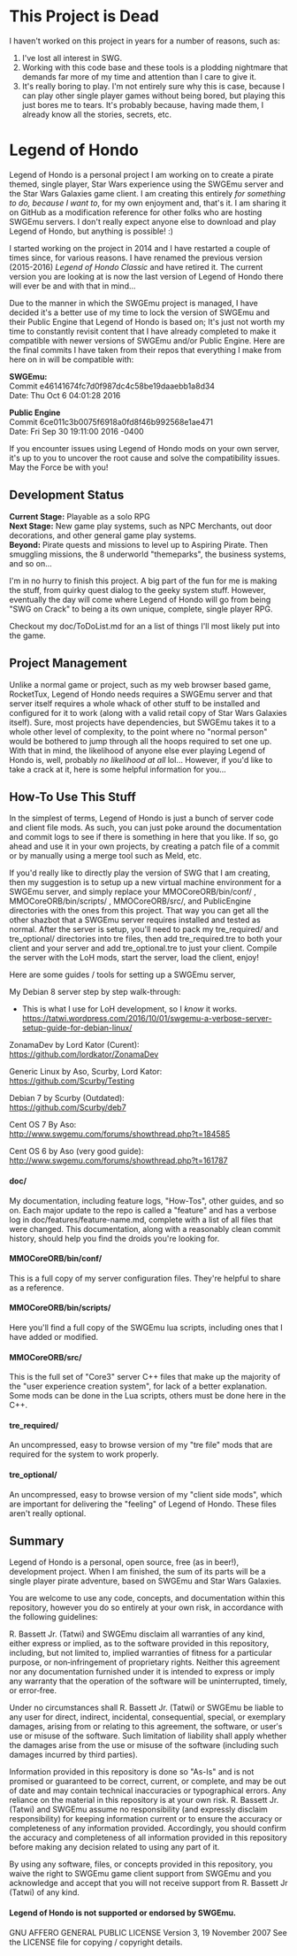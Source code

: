 # This Project is Dead
I haven't worked on this project in years for a number of reasons, such as:  

1. I've lost all interest in SWG.
2. Working with this code base and these tools is a plodding nightmare that demands far more of my time and attention than I care to give it.
3. It's really boring to play. I'm not entirely sure why this is case, because I can play other single player games without being bored, but playing this just bores me to tears. It's probably because, having made them, I already know all the stories, secrets, etc.

# Legend of Hondo

Legend of Hondo is a personal project I am working on to create a pirate themed, single player, Star Wars experience using the SWGEmu server and the Star Wars Galaxies game client. I am creating this entirely *for something to do, because I want to*, for my own enjoyment and, that's it. I am sharing it on GitHub as a modification reference for other folks who are hosting SWGEmu servers. I don't really expect anyone else to download and play Legend of Hondo, but anything is possible! :)

I started working on the project in 2014 and I have restarted a couple of times since, for various reasons. I have renamed the previous version (2015-2016) *Legend of Hondo Classic* and have retired it. The current version you are looking at is now the last version of Legend of Hondo there will ever be and with that in mind... 

Due to the manner in which the SWGEmu project is managed, I have decided it's a better use of my time to lock the version of SWGEmu and their Public Engine that Legend of Hondo is based on; It's just not worth my time to constantly revisit content that I have already completed to make it compatible with newer versions of SWGEmu and/or Public Engine. Here are the final commits I have taken from their repos that everything I make from here on in will be compatible with:

**SWGEmu:**  
Commit e46141674fc7d0f987dc4c58be19daaebb1a8d34  
Date: Thu Oct 6 04:01:28 2016  


**Public Engine**  
Commit 6ce011c3b0075f6918a0fd8f46b992568e1ae471  
Date: Fri Sep 30 19:11:00 2016 -0400  


If you encounter issues using Legend of Hondo mods on your own server, it's up to you to uncover the root cause and solve the compatibility issues. May the Force be with you!


## Development Status
**Current Stage:** Playable as a solo RPG  
**Next Stage:** New game play systems, such as NPC Merchants, out door decorations, and other general game play systems.  
**Beyond:** Pirate quests and missions to level up to Aspiring Pirate. Then smuggling missions, the 8 underworld "themeparks", the business systems, and so on...

I'm in no hurry to finish this project. A big part of the fun for me is making the stuff, from quirky quest dialog to the geeky system stuff. However, eventually the day will come where Legend of Hondo will go from being "SWG on Crack" to being a its own unique, complete, single player RPG.

Checkout my doc/ToDoList.md for an a list of things I'll most likely put into the game. 

## Project Management
Unlike a normal game or project, such as my web browser based game, RocketTux, Legend of Hondo needs requires a SWGEmu server and that server itself requires a whole whack of other stuff to be installed and configured for it to work (along with a valid retail copy of Star Wars Galaxies itself). Sure, most projects have dependencies, but SWGEmu takes it to a whole other level of complexity, to the point where no "normal person" would be bothered to jump through all the hoops required to set one up. With that in mind, the likelihood of anyone else ever playing Legend of Hondo is, well, probably *no likelihood at all* lol... However, if you'd like to take a crack at it, here is some helpful information for you...

## How-To Use This Stuff
In the simplest of terms, Legend of Hondo is just a bunch of server code and client file mods. As such, you can just poke around the documentation and commit logs to see if there is something in here that you like. If so, go ahead and use it in your own projects, by creating a patch file of a commit or by manually using a merge tool such as Meld, etc.

If you'd really like to directly play the version of SWG that I am creating, then my suggestion is to setup up a new virtual machine environment for a SWGEmu server, and simply replace your MMOCoreORB/bin/conf/ , MMOCoreORB/bin/scripts/ , MMOCoreORB/src/, and PublicEngine directories with the ones from this project. That way you can get all the other shazbot that a SWGEmu server requires installed and tested as normal. After the server is setup, you'll need to pack my tre_required/ and tre_optional/ directories into tre files, then add tre_required.tre to both your client and your server and add tre_optional.tre to just your client. Compile the server with the LoH mods, start the server, load the client, enjoy!

Here are some guides / tools for setting up a SWGEmu server,

My Debian 8 server step by step walk-through:  
- This is what I use for LoH development, so I *know* it works.
https://tatwi.wordpress.com/2016/10/01/swgemu-a-verbose-server-setup-guide-for-debian-linux/

ZonamaDev by Lord Kator (Curent):  
https://github.com/lordkator/ZonamaDev

Generic Linux by Aso, Scurby, Lord Kator:  
https://github.com/Scurby/Testing

Debian 7 by Scurby (Outdated):  
https://github.com/Scurby/deb7

Cent OS 7 By Aso:  
http://www.swgemu.com/forums/showthread.php?t=184585

Cent OS 6 by Aso (very good guide):  
http://www.swgemu.com/forums/showthread.php?t=161787


#### doc/
My documentation, including feature logs, "How-Tos", other guides, and so on. Each major update to the repo is called a "feature" and has a verbose log in doc/features/feature-name.md, complete with a list of all files that were changed. This documentation, along with a reasonably clean commit history, should help you find the droids you're looking for.

#### MMOCoreORB/bin/conf/
This is a full copy of my server configuration files. They're helpful to share as a reference.

#### MMOCoreORB/bin/scripts/
Here you'll find a full copy of the SWGEmu lua scripts, including ones that I have added or modified.

#### MMOCoreORB/src/
This is the full set of "Core3" server C++ files that make up the majority of the "user experience creation system", for lack of a better explanation. Some mods can be done in the Lua scripts, others must be done here in the C++.

#### tre_required/
An uncompressed, easy to browse version of my "tre file" mods that are required for the system to work properly.

#### tre_optional/
An uncompressed, easy to browse version of my "client side mods", which are important for delivering the "feeling" of Legend of Hondo. These files aren't really optional. 

## Summary
Legend of Hondo is a personal, open source, free (as in beer!), development project. When I am finished, the sum of its parts will be a single player pirate adventure, based on SWGEmu and Star Wars Galaxies.

You are welcome to use any code, concepts, and documentation within this repository, however you do so entirely at your own risk, in accordance with the following guidelines:

R. Bassett Jr. (Tatwi) and SWGEmu disclaim all warranties of any kind, either express or implied, as to the software provided in this repository, including, but not limited to, implied warranties of fitness for a particular purpose, or non‐infringement of proprietary rights. Neither this agreement nor any documentation furnished under it is intended to express or imply any warranty that the operation of the software will be uninterrupted, timely, or error‐free.

Under no circumstances shall R. Bassett Jr. (Tatwi) or SWGEmu be liable to any user for direct, indirect, incidental, consequential, special, or exemplary damages, arising from or relating to this agreement, the software, or userʹs use or misuse of the software. Such limitation of liability shall apply whether the damages arise from the use or misuse of the software (including such damages incurred by third parties).

Information provided in this repository is done so "As-Is" and is not promised or guaranteed to be correct, current, or complete, and may be out of date and may contain technical inaccuracies or typographical errors. Any reliance on the material in this repository is at your own risk. R. Bassett Jr. (Tatwi) and SWGEmu assume no responsibility (and expressly disclaim responsibility) for keeping information current or to ensure the accuracy or completeness of any information provided. Accordingly, you should confirm the accuracy and completeness of all information provided in this repository before making any decision related to using any part of it.

By using any software, files, or concepts provided in this repository, you waive the right to SWGEmu game client support from SWGEmu and you acknowledge and accept that you will not receive support from R. Bassett Jr (Tatwi) of any kind.

#### Legend of Hondo is not supported or endorsed by SWGEmu.

GNU AFFERO GENERAL PUBLIC LICENSE
Version 3, 19 November 2007
See the LICENSE file for copying / copyright details.

